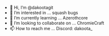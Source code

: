 - 👋 Hi, I’m @dakootagit
- 👀 I’m interested in ... squash bugs
- 🌱 I’m currently learning ... Azerothcore
- 💞️ I’m looking to collaborate on ... ChromieCraft
- 📫 How to reach me ... Discord: dakoota_ 

<!---
dakootagit/dakootagit is a ✨ special ✨ repository because its `README.md` (this file) appears on your GitHub profile.
You can click the Preview link to take a look at your changes.
--->
